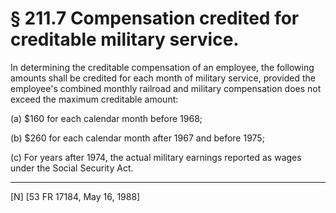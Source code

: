 # § 211.7   Compensation credited for creditable military service.

In determining the creditable compensation of an employee, the following amounts shall be credited for each month of military service, provided the employee's combined monthly railroad and military compensation does not exceed the maximum creditable amount:


(a) $160 for each calendar month before 1968;


(b) $260 for each calendar month after 1967 and before 1975;


(c) For years after 1974, the actual military earnings reported as wages under the Social Security Act.



---

[N] [53 FR 17184, May 16, 1988]




